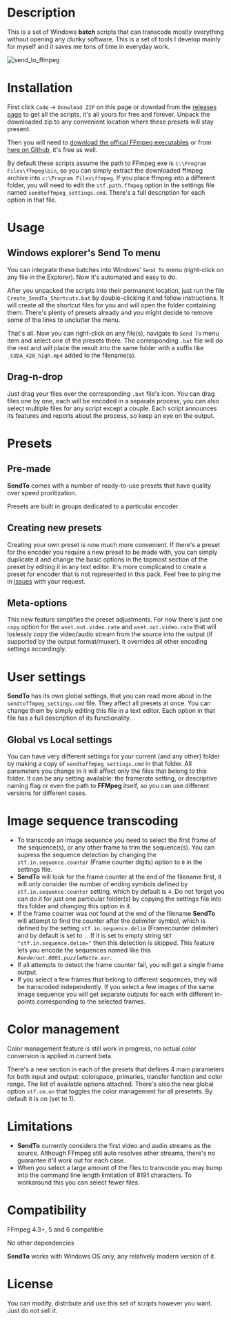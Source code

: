 # Description
This is a set of Windows **batch** scripts that can transcode mostly everything without opening any clunky software. This is a set of tools I develop mainly for myself and it saves me tons of time in everyday work.

![send_to_ffmpeg](https://user-images.githubusercontent.com/9025818/155185990-32fec47d-e557-4a2f-a412-49f2f9a57f3d.jpg "SendTo_FFmpeg presets in the Windows Explorer's Send To menu")

# Installation 

First click `Code` -> `Donwload ZIP` on this page or downlad from the [releases page](https://github.com/keerah/SendTo_FFmpeg/releases) to get all the scripts, it's all yours for free and forever. Unpack the downloaded zip to any convenient location where these presets will stay present.

Then you will need to [download the offical FFmpeg executables](https://ffmpeg.org/download.html#build-windows) or from [here on Github](https://github.com/BtbN/FFmpeg-Builds/releases), it's free as well.

By default these scripts assume the path to FFmpeg.exe is `c:\Program Files\ffmpeg\bin`, so you can simply extract the downloaded ffmpeg archive into `c:\Program Files\ffmpeg`. If you place ffmpeg into a different folder, you will need to edit the `stf.path.ffmpeg` option in the settings file named `sendtoffmpeg_settings.cmd`. There's a full description for each option in that file.

# Usage

## Windows explorer's Send To menu
You can integrate these batches into Windows' `Send To` menu (right-click on any file in the Explorer). Now it's automated and easy to do.

After you unpacked the scripts into their permanent location, just run the file `Create_SendTo_Shortcuts.bat` by double-clicking it and follow instructions. It will create all the shortcut files for you and will open the folder containing them. There's plenty of presets already and you might decide to remove some of the links to unclutter the menu.

That's all. Now you can right-click on any file(s), navigate to `Send To` menu item and select one of the presets there. The corresponding `.bat` file will do the rest and will place the result into the same folder with a suffix like `_CUDA_420_high.mp4` added to the filename(s).

## Drag-n-drop
Just drag your files over the corresponding `.bat` file's icon. You can drag files one by one, each will be encoded in a separate process, you can also select multiple files for any script except a couple. Each script announces its features and reports about the process, so keep an eye on the output.

# Presets

## Pre-made
**SendTo** comes with a number of ready-to-use presets that have quality over speed proritization. 

Presets are built in groups dedicated to a particular encoder.

## Creating new presets
Creating your own preset is now much more convenient. If there's a preset for the encoder you require a new preset to be made with, you can simply duplicate it and change the basic options in the topmost section of the preset by editing it in any text editor. It's more complicated to create a preset for encoder that is not represented in this pack. Feel free to ping me in [Issues](https://github.com/keerah/SendTo_FFmpeg/issues) with your request.

## Meta-options
This new feature simplifies the preset adjustments. For now there's just one `copy` option for the `wset.out.video.rate` and `wset.out.video.rate` that will loslessly copy the video/audio stream from the source into the output (if supported by the output format/muxer). It overrides all other encoding settings accordingly.

# User settings

**SendTo** has its own global settings, that you can read more about in the `sendtoffmpeg_settings.cmd` file. They affect all presets at once. You can change them by simply editing this file in a text editor. Each option in that file has a full description of its functionality.

## Global vs Local settings
You can have very different settings for your current (and any other) folder by making a copy of `sendtoffmpeg_settings.cmd` in that folder. All parameters you change in it will affect only the files that belong to this folder. It can be any setting available: the framerate setting, or descriptive naming flag or even the path to **FFMpeg** itself, so you can use different versions for different cases.

# Image sequence transcoding

- To transcode an image sequence you need to select the first frame of the sequence(s), or any other frame to trim the sequence(s). You can supress the sequence detection by changing the `stf.in.sequence.counter` (Frame counter digits) option to `0` in the settings file. 
- **SendTo** will look for the frame counter at the end of the filename first, it will only consider the number of ending symbols defined by `stf.in.sequence.counter` setting, which by default is `4`. Do not forget you can do it for just one particular folder(s) by copying the settings file into this folder and changing this option in it.
- If the frame counter was not found at the end of the filename **SendTo** will attempt to find the counter after the delimiter symbol, which is defined by the setting `stf.in.sequence.delim` (Framecounter delimiter) and by default is set to `.`. If it is set to empty string `SET "stf.in.sequence.delim="` then this detection is skipped. This feature lets you encode the sequences named like this _`Renderout.0001.puzzleMatte.exr`_.
- If all attempts to detect the frame counter fail, you will get a single frame output.
- If you select a few frames that belong to different sequences, they will be transcoded independently. If you select a few images of the same image sequence you will get separate outputs for each with different in-points corresponding to the selected frames.

# Color management

Color management feature is still work in progress, no actual color conversion is applied in current beta.

There's a new section in each of the presets that defines 4 main parameters for both input and output: colorspace, primaries, transfer function and color range. The list of available options attached. 
There's also the new global option `stf.cm.on` that toggles the color management for all presetets. By default it is on (set to 1).

# Limitations

- **SendTo** currently considers the first video and audio streams as the source. Although FFmpeg still auto resolves other streams, there's no guarantee it'll work out for each case.
- When you select a large amount of the files to transcode you may bump into the command line length limitation of 8191 characters. To workaround this you can select fewer files.

# Compatibility

FFmpeg 4.3+, 5 and 6 compatible

No other dependencies 

**SendTo** works with Windows OS only, any relatively modern version of it. 

# License

You can modify, distribute and use this set of scripts however you want. Just do not sell it.
